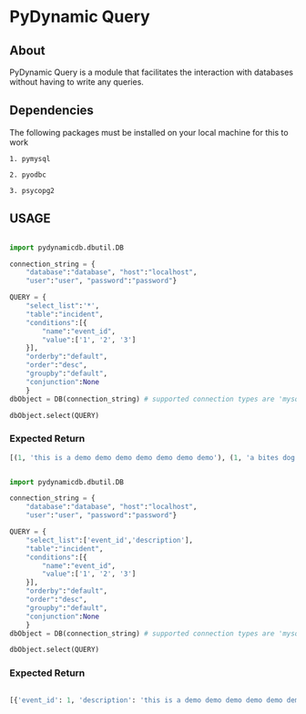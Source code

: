 # PyDynamic Query

## About

PyDynamic Query is a module that facilitates the interaction with databases without having to write any queries.

## Dependencies

The following packages must be installed on your local machine for this to work

    1. pymysql

    2. pyodbc

    3. psycopg2

## USAGE

```python

import pydynamicdb.dbutil.DB

connection_string = {
    "database":"database", "host":"localhost",
    "user":"user", "password":"password"}

QUERY = {
    "select_list":'*',
    "table":"incident",
    "conditions":[{
        "name":"event_id",
        "value":['1', '2', '3']
    }],
    "orderby":"default",
    "order":"desc",
    "groupby":"default",
    "conjunction":None
    }
dbObject = DB(connection_string) # supported connection types are 'mysql','odbc','postgre'

dbObject.select(QUERY)
```

### Expected Return

```python
[(1, 'this is a demo demo demo demo demo demo demo'), (1, 'a bites dog dog bites man back man tells goat'), (6, 'This is powr outage for a long time idk ssss       asdljlaksdjlkj'), (6, 'there has been a power outage for the longest while. Please assist'), (1, 'Fire outsideeee near la penitance. it burns'), (1, 'There is a fire next door.. Send help @!!!!!!!!!')]

```

```python

import pydynamicdb.dbutil.DB

connection_string = {
    "database":"database", "host":"localhost",
    "user":"user", "password":"password"}

QUERY = {
    "select_list":['event_id','description'],
    "table":"incident",
    "conditions":[{
        "name":"event_id",
        "value":['1', '2', '3']
    }],
    "orderby":"default",
    "order":"desc",
    "groupby":"default",
    "conjunction":None
    }
dbObject = DB(connection_string) # supported connection types are 'mysql','odbc','postgre'

dbObject.select(QUERY)
```

### Expected Return

```python

[{'event_id': 1, 'description': 'this is a demo demo demo demo demo demo demo'}, {'event_id': 1, 'description': 'a bites dog dog bites man back man tells goat'}, {'event_id': 6, 'description': 'This is powr outage for a long time idk ssss       asdljlaksdjlkj'}, {'event_id': 6, 'description': 'there has been a power outage for the longest while. Please assist'}, {'event_id': 1, 'description': 'Fire outsideeee near la penitance. it burns'}, {'event_id': 1, 'description': 'There is a fire next door.. Send help @!!!!!!!!!'}]

```